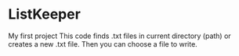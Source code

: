 # ListKeeper
My first project
This code finds .txt files in current directory (path) or creates a new .txt file. Then you can choose a file to write.
